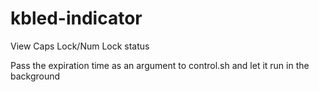 # kbled-indicator
View Caps Lock/Num Lock status

Pass the expiration time as an argument to control.sh and let it run in the background

